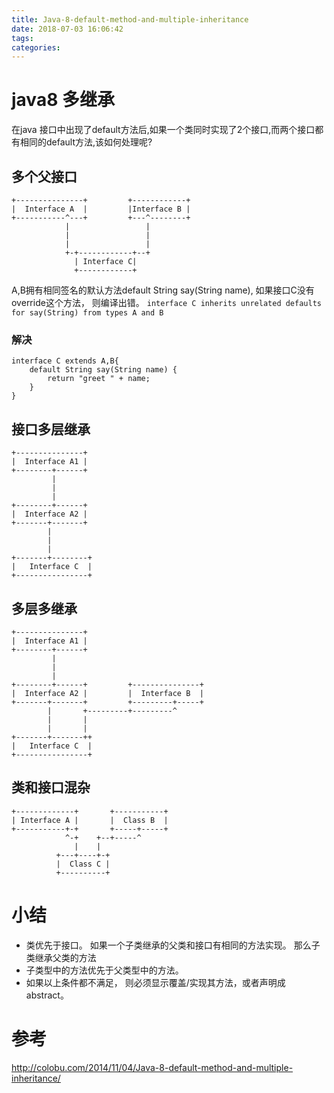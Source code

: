 ```yaml
---
title: Java-8-default-method-and-multiple-inheritance
date: 2018-07-03 16:06:42
tags:
categories:
---
```

# java8 多继承
在java 接口中出现了default方法后,如果一个类同时实现了2个接口,而两个接口都有相同的default方法,该如何处理呢?

## 多个父接口
```
+---------------+         +------------+
|  Interface A  |         |Interface B |
+-----------^---+         +---^--------+
            |                 |         
            |                 |         
            |                 |         
            +-+------------+--+         
              | Interface C|            
              +------------+
```
A,B拥有相同签名的默认方法default String say(String name), 如果接口C没有override这个方法， 则编译出错。
`interface C inherits unrelated defaults for say(String) from types A and B`
### 解决
```
interface C extends A,B{
	default String say(String name) {
		return "greet " + name;
	}
}
```




## 接口多层继承

```
+---------------+ 
|  Interface A1 | 
+--------+------+ 
         |        
         |        
         |        
+--------+------+ 
|  Interface A2 | 
+-------+-------+ 
        |         
        |         
        |         
+-------+--------+
|   Interface C  |
+----------------+

```

## 多层多继承
```
+---------------+                          
|  Interface A1 |                          
+--------+------+                          
         |                                 
         |                                 
         |                                 
+--------+------+         +---------------+
|  Interface A2 |         |  Interface B  |
+-------+-------+         +---------+-----+
        |       +---------+---------^      
        |       |                          
        |       |                          
+-------+-------++                         
|   Interface C  |                         
+----------------+
```

## 类和接口混杂

```
+-------------+       +-----------+
| Interface A |       |  Class B  |
+-----------+-+       +-----+-----+
            ^-+    +--+-----^      
              |    |               
          +---+----+-+             
          |  Class C |             
          +----------+
```

# 小结
- 类优先于接口。 如果一个子类继承的父类和接口有相同的方法实现。 那么子类继承父类的方法
- 子类型中的方法优先于父类型中的方法。
- 如果以上条件都不满足， 则必须显示覆盖/实现其方法，或者声明成abstract。


# 参考
http://colobu.com/2014/11/04/Java-8-default-method-and-multiple-inheritance/

